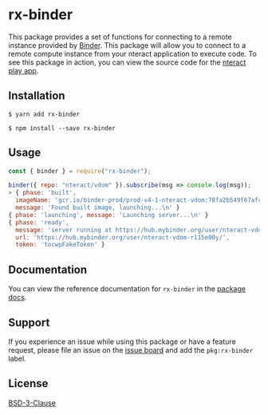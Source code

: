 # rx-binder

This package provides a set of functions for connecting to a remote instance provided by [Binder](https://mybinder.org/). This package will allow you to connect to a remote compute instance from your nteract application to execute code. To see this package in action, you can view the source code for the [nteract play app](https://github.com/nteract/play).

## Installation

```
$ yarn add rx-binder
```

```
$ npm install --save rx-binder
```

## Usage

```javascript
const { binder } = require("rx-binder");

binder({ repo: "nteract/vdom" }).subscribe(msg => console.log(msg));
> { phase: 'built',
  imageName: 'gcr.io/binder-prod/prod-v4-1-nteract-vdom:78fa2b549f67afc3525543b0bccfb08a9e06b006',
  message: 'Found built image, launching...\n' }
{ phase: 'launching', message: 'Launching server...\n' }
{ phase: 'ready',
  message: 'server running at https://hub.mybinder.org/user/nteract-vdom-r115e00y/\n',
  url: 'https://hub.mybinder.org/user/nteract-vdom-r115e00y/',
  token: 'tocwpFakeToken' }
```

## Documentation

You can view the reference documentation for `rx-binder` in the [package docs](https://packages.nteract.io/modules/rx_binder).

## Support

If you experience an issue while using this package or have a feature request, please file an issue on the [issue board](https://github.com/nteract/nteract/issues/new/choose) and add the `pkg:rx-binder` label.

## License

[BSD-3-Clause](https://choosealicense.com/licenses/bsd-3-clause/)

